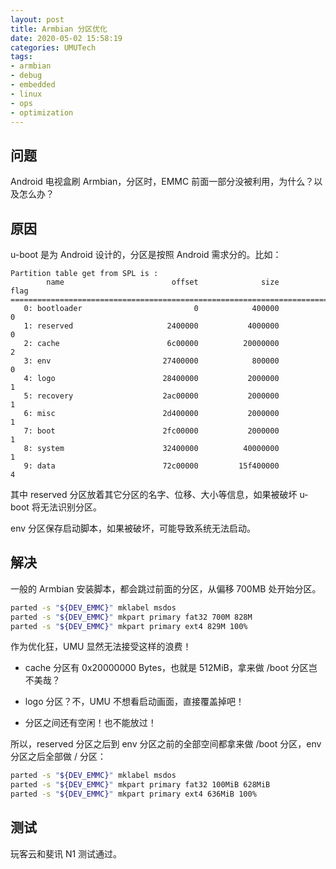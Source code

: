 ```yaml
---
layout: post
title: Armbian 分区优化
date: 2020-05-02 15:58:19
categories: UMUTech
tags:
- armbian
- debug
- embedded
- linux
- ops
- optimization
---
```

## 问题

Android 电视盒刷 Armbian，分区时，EMMC 前面一部分没被利用，为什么？以及怎么办？

## 原因

u-boot 是为 Android 设计的，分区是按照 Android 需求分的。比如：

```
Partition table get from SPL is :
        name                        offset              size              flag
===================================================================================
   0: bootloader                         0            400000                  0
   1: reserved                     2400000           4000000                  0
   2: cache                        6c00000          20000000                  2
   3: env                         27400000            800000                  0
   4: logo                        28400000           2000000                  1
   5: recovery                    2ac00000           2000000                  1
   6: misc                        2d400000           2000000                  1
   7: boot                        2fc00000           2000000                  1
   8: system                      32400000          40000000                  1
   9: data                        72c00000         15f400000                  4
```

其中 reserved 分区放着其它分区的名字、位移、大小等信息，如果被破坏 u-boot 将无法识别分区。

env 分区保存启动脚本，如果被破坏，可能导致系统无法启动。

## 解决

一般的 Armbian 安装脚本，都会跳过前面的分区，从偏移 700MB 处开始分区。

```sh
parted -s "${DEV_EMMC}" mklabel msdos
parted -s "${DEV_EMMC}" mkpart primary fat32 700M 828M
parted -s "${DEV_EMMC}" mkpart primary ext4 829M 100%
```

作为优化狂，UMU 显然无法接受这样的浪费！

- cache 分区有 0x20000000 Bytes，也就是 512MiB，拿来做 /boot 分区岂不美哉？

- logo 分区？不，UMU 不想看启动画面，直接覆盖掉吧！

- 分区之间还有空闲！也不能放过！

所以，reserved 分区之后到 env 分区之前的全部空间都拿来做 /boot 分区，env 分区之后全部做 / 分区：

```sh
parted -s "${DEV_EMMC}" mklabel msdos
parted -s "${DEV_EMMC}" mkpart primary fat32 100MiB 628MiB
parted -s "${DEV_EMMC}" mkpart primary ext4 636MiB 100%
```

## 测试

玩客云和斐讯 N1 测试通过。
